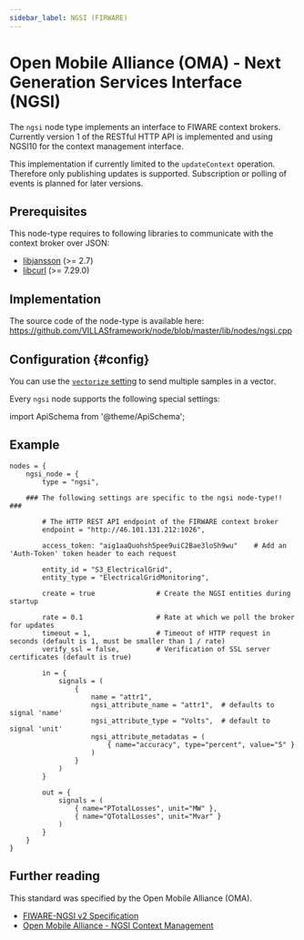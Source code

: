 ```yaml
---
sidebar_label: NGSI (FIRWARE)
---
```


# Open Mobile Alliance (OMA) - Next Generation Services Interface (NGSI)

The `ngsi` node type implements an interface to FIWARE context brokers.
Currently version 1 of the RESTful HTTP API is implemented and using NGSI10 for the context management interface.

This implementation if currently limited to the `updateContext` operation.
Therefore only publishing updates is supported. Subscription or polling of events is planned for later versions.

## Prerequisites

This node-type requires to following libraries to communicate with the context broker over JSON:

- [libjansson](http://www.digip.org/jansson/) (>= 2.7)
- [libcurl](https://curl.haxx.se/libcurl/) (>= 7.29.0)

## Implementation

The source code of the node-type is available here:
https://github.com/VILLASframework/node/blob/master/lib/nodes/ngsi.cpp

## Configuration {#config}

You can use the [`vectorize` setting](../config/nodes.md) to send multiple samples in a vector.

Every `ngsi` node supports the following special settings:

import ApiSchema from '@theme/ApiSchema';

<ApiSchema id="node" example pointer="#/components/schemas/ngsi" />

## Example

``` url="external/node/etc/examples/nodes/ngsi.conf" title="node/etc/examples/nodes/ngsi.conf"
nodes = {
	ngsi_node = {
		type = "ngsi",

	### The following settings are specific to the ngsi node-type!! ###

		# The HTTP REST API endpoint of the FIRWARE context broker
		endpoint = "http://46.101.131.212:1026",

		access_token: "aig1aaQuohsh5pee9uiC2Bae3loSh9wu"	# Add an 'Auth-Token' token header to each request

		entity_id = "S3_ElectricalGrid",
		entity_type = "ElectricalGridMonitoring",

		create = true				# Create the NGSI entities during startup

		rate = 0.1					# Rate at which we poll the broker for updates
		timeout = 1,				# Timeout of HTTP request in seconds (default is 1, must be smaller than 1 / rate)
		verify_ssl = false,			# Verification of SSL server certificates (default is true)

		in = {
			signals = (
				{
					name = "attr1",
					ngsi_attribute_name = "attr1",	# defaults to signal 'name'
					ngsi_attribute_type = "Volts",	# default to signal 'unit'
					ngsi_attribute_metadatas = (
						{ name="accuracy", type="percent", value="5" }
					)
				}
			)
		}

		out = {
			signals = (
				{ name="PTotalLosses", unit="MW" },
				{ name="QTotalLosses", unit="Mvar" }
			)
		}
	}
}
```

## Further reading

This standard was specified by the Open Mobile Alliance (OMA).

- [FIWARE-NGSI v2 Specification](http://fiware.github.io/specifications/ngsiv2/stable/)
- [Open Mobile Alliance - NGSI Context Management](http://www.openmobilealliance.org/release/ngsi/v1_0-20120529-a/oma-ts-ngsi_context_management-v1_0-20120529-a.pdf)
